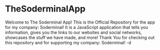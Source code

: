 # TheSoderminalApp
Welcome to The Soderminal App! This is the Official Repository for the app for my company: Soderminal! It is a JavaScript application that tells you information, gives you the links to our websites and social networks, showcases the stuff we have made, and more! Thank You for checking out this repository and for supporting my company: Soderminal!
-d
